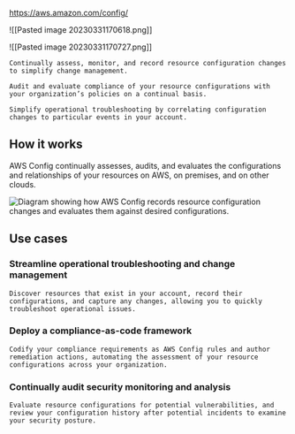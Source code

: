 https://aws.amazon.com/config/



![[Pasted image 20230331170618.png]]

![[Pasted image 20230331170727.png]]

	Continually assess, monitor, and record resource configuration changes to simplify change management.

	Audit and evaluate compliance of your resource configurations with your organization’s policies on a continual basis.

	Simplify operational troubleshooting by correlating configuration changes to particular events in your account.

## How it works

AWS Config continually assesses, audits, and evaluates the configurations and relationships of your resources on AWS, on premises, and on other clouds.

![Diagram showing how AWS Config records resource configuration changes and evaluates them against desired configurations.](https://d1.awsstatic.com/Product-Page-Diagram_AWS-Config_Preventative-Proactive-Rules%402x.903337bdfa605eef1031213a125b9a8f94b39903.png)

## Use cases

### Streamline operational troubleshooting and change management

	Discover resources that exist in your account, record their configurations, and capture any changes, allowing you to quickly troubleshoot operational issues.

### Deploy a compliance-as-code framework

	Codify your compliance requirements as AWS Config rules and author remediation actions, automating the assessment of your resource configurations across your organization.

### Continually audit security monitoring and analysis

	Evaluate resource configurations for potential vulnerabilities, and review your configuration history after potential incidents to examine your security posture.